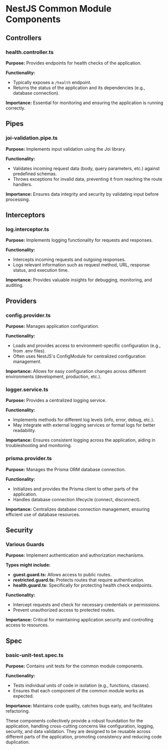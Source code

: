 # NestJS Common Module Components
## Controllers

### health.controller.ts

**Purpose:** Provides endpoints for health checks of the application.

**Functionality:**
- Typically exposes a `/health` endpoint.
- Returns the status of the application and its dependencies (e.g., database connection).

**Importance:** Essential for monitoring and ensuring the application is running correctly.

## Pipes

### joi-validation.pipe.ts

**Purpose:** Implements input validation using the Joi library.

**Functionality:**
- Validates incoming request data (body, query parameters, etc.) against predefined schemas.
- Throws exceptions for invalid data, preventing it from reaching the route handlers.

**Importance:** Ensures data integrity and security by validating input before processing.

## Interceptors

### log.interceptor.ts

**Purpose:** Implements logging functionality for requests and responses.

**Functionality:**
- Intercepts incoming requests and outgoing responses.
- Logs relevant information such as request method, URL, response status, and execution time.

**Importance:** Provides valuable insights for debugging, monitoring, and auditing.

## Providers

### config.provider.ts

**Purpose:** Manages application configuration.

**Functionality:**
- Loads and provides access to environment-specific configuration (e.g., from .env files).
- Often uses NestJS's ConfigModule for centralized configuration management.

**Importance:** Allows for easy configuration changes across different environments (development, production, etc.).

### logger.service.ts

**Purpose:** Provides a centralized logging service.

**Functionality:**
- Implements methods for different log levels (info, error, debug, etc.).
- May integrate with external logging services or format logs for better readability.

**Importance:** Ensures consistent logging across the application, aiding in troubleshooting and monitoring.

### prisma.provider.ts

**Purpose:** Manages the Prisma ORM database connection.

**Functionality:**
- Initializes and provides the Prisma client to other parts of the application.
- Handles database connection lifecycle (connect, disconnect).

**Importance:** Centralizes database connection management, ensuring efficient use of database resources.

## Security

### Various Guards

**Purpose:** Implement authentication and authorization mechanisms.

**Types might include:**
- **guest.guard.ts:** Allows access to public routes.
- **restricted.guard.ts:** Protects routes that require authentication.
- **health.guard.ts:** Specifically for protecting health check endpoints.

**Functionality:**
- Intercept requests and check for necessary credentials or permissions.
- Prevent unauthorized access to protected routes.

**Importance:** Critical for maintaining application security and controlling access to resources.

## Spec

### basic-unit-test.spec.ts

**Purpose:** Contains unit tests for the common module components.

**Functionality:**
- Tests individual units of code in isolation (e.g., functions, classes).
- Ensures that each component of the common module works as expected.

**Importance:** Maintains code quality, catches bugs early, and facilitates refactoring.

These components collectively provide a robust foundation for the application, handling cross-cutting concerns like configuration, logging, security, and data validation. They are designed to be reusable across different parts of the application, promoting consistency and reducing code duplication.
